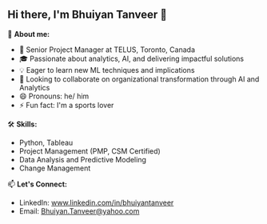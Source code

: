## Hi there, I'm Bhuiyan Tanveer 👋

🎯 **About me:**
- 🏢 Senior Project Manager at TELUS, Toronto, Canada
- 🎓 Passionate about analytics, AI, and delivering impactful solutions
- 💡 Eager to learn new ML techniques and implications
- 👯 Looking to collaborate on organizational transformation through AI and Analytics
- 😄 Pronouns: he/ him
- ⚡ Fun fact: I'm a sports lover

🛠 **Skills:**
- Python, Tableau
- Project Management (PMP, CSM Certified)
- Data Analysis and Predictive Modeling
- Change Management

📫 **Let's Connect:**
- LinkedIn: www.linkedin.com/in/bhuiyantanveer
- Email: Bhuiyan.Tanveer@yahoo.com
